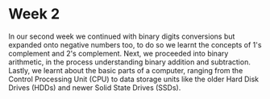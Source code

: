 # Week 2
In our second week we continued with binary digits conversions but expanded onto negative numbers too, to do so we learnt the concepts of 1's complement and 2's complement. Next, we proceeded into binary arithmetic, in the process understanding binary addition and subtraction. Lastly, we learnt about the basic parts of a computer, ranging from the Control Processing Unit (CPU) to data storage units like the older Hard Disk Drives (HDDs) and newer Solid State Drives (SSDs). 
